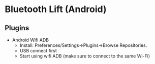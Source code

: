 # Bluetooth Lift (Android)

## Plugins
- Android Wifi ADB
  - Install: Preferences/Settings->Plugins->Browse Repositories.
  - USB connect first
  - Start using wifi ADB (make sure to connect to the same Wi-Fi)
